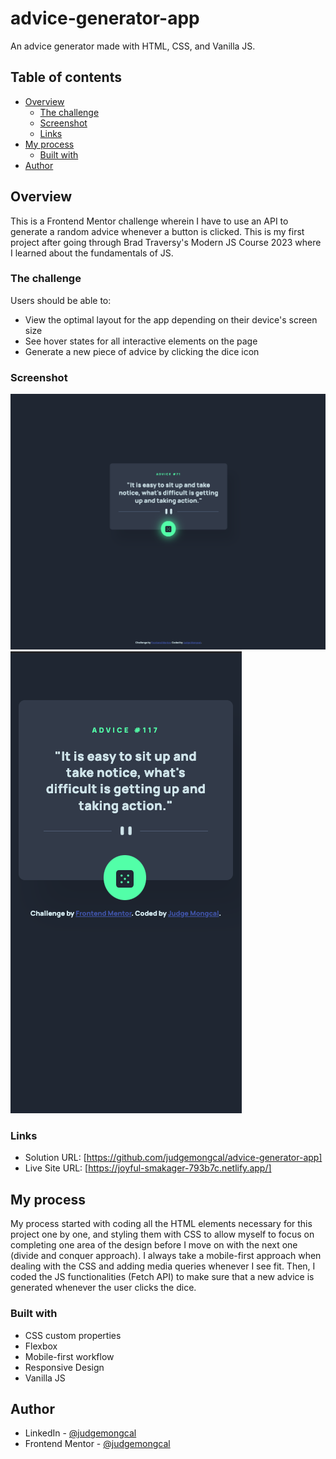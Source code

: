 # advice-generator-app
 An advice generator made with HTML, CSS, and Vanilla JS.

## Table of contents

- [Overview](#overview)
  - [The challenge](#the-challenge)
  - [Screenshot](#screenshot)
  - [Links](#links)
- [My process](#my-process)
  - [Built with](#built-with)
- [Author](#author)


## Overview

This is a Frontend Mentor challenge wherein I have to use an API to generate a random advice whenever a button is clicked. This is my first project after going through Brad Traversy's Modern JS Course 2023 where I learned about the fundamentals of JS. 

### The challenge

Users should be able to:

- View the optimal layout for the app depending on their device's screen size
- See hover states for all interactive elements on the page
- Generate a new piece of advice by clicking the dice icon

### Screenshot

![Desktop View](assets/screenshots/screenshot_desktop.png)
![Mobile View ](assets/screenshots/screenshot_mobile.png) 

### Links

- Solution URL: [https://github.com/judgemongcal/advice-generator-app]
- Live Site URL: [https://joyful-smakager-793b7c.netlify.app/]

## My process

My process started with coding all the HTML elements necessary for this project one by one, and styling them with CSS to allow myself to focus on completing one area of the design before I move on with the next one (divide and conquer approach). I always take a mobile-first approach when dealing with the CSS and adding media queries whenever I see fit. Then, I coded the JS functionalities (Fetch API) to make sure that a new advice is generated whenever the user clicks the dice.

### Built with

- CSS custom properties
- Flexbox
- Mobile-first workflow
- Responsive Design
- Vanilla JS 



## Author

- LinkedIn - [@judgemongcal](https://www.linkedin.com/in/judgemongcal/)
- Frontend Mentor - [@judgemongcal](https://www.frontendmentor.io/profile/judgemongcal)